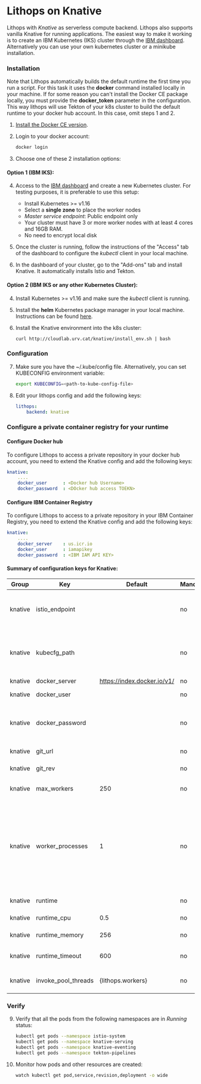 # Lithops on Knative

Lithops with *Knative* as serverless compute backend. Lithops also supports vanilla Knative for running applications. The easiest way to make it working is to create an IBM Kubernetes (IKS) cluster through the [IBM dashboard](https://cloud.ibm.com/kubernetes/landing). Alternatively you can use your own kubernetes cluster or a minikube installation.

### Installation

Note that Lithops automatically builds the default runtime the first time you run a script. For this task it uses the **docker** command installed locally in your machine. If for some reason you can't install the Docker CE package locally, you must provide the **docker_token** parameter in the configuration. This way lithops will use Tekton of your k8s cluster to build the default runtime to your docker hub account. In this case, omit steps 1 and 2.

1. [Install the Docker CE version](https://docs.docker.com/get-docker/).

2. Login to your docker account:
   ```bash
   docker login
   ```

3. Choose one of these 2 installation options:

#### Option 1 (IBM IKS):

4. Access to the [IBM dashboard](https://cloud.ibm.com/kubernetes/landing) and create a new Kubernetes cluster. For testing purposes, it is preferable to use this setup:
    - Install Kubernetes >= v1.16
    - Select a **single zone** to place the worker nodes
    - *Master service endpoint*: Public endpoint only
    - Your cluster must have 3 or more worker nodes with at least 4 cores and 16GB RAM.
    - No need to encrypt local disk

5. Once the cluster is running, follow the instructions of the "Access" tab of the dashboard to configure the *kubectl* client in your local machine. 

6. In the dashboard of your cluster, go to the "Add-ons" tab and install Knative. It automatically installs Istio and Tekton.


#### Option 2 (IBM IKS or any other Kubernetes Cluster):

4. Install Kubernetes >= v1.16 and make sure the *kubectl* client is running.

5. Install the **helm** Kubernetes package manager in your local machine. Instructions can be found [here](https://github.com/helm/helm#install).

6. Install the Knative environment into the k8s cluster:
    ```
    curl http://cloudlab.urv.cat/knative/install_env.sh | bash
    ```

### Configuration

7. Make sure you have the ~/.kube/config file. Alternatively, you can set KUBECONFIG environment variable:
   ```bash
   export KUBECONFIG=<path-to-kube-config-file>
   ```

8. Edit your lithops config and add the following keys:
    ```yaml
    lithops:
        backend: knative
    ```

### Configure a private container registry for your runtime

#### Configure Docker hub
To configure Lithops to access a private repository in your docker hub account, you need to extend the Knative config and add the following keys:

```yaml
knative:
    ....
    docker_user      : <Docker hub Username>
    docker_password  : <DOcker hub access TOEKN>
```

#### Configure IBM Container Registry
To configure Lithops to access to a private repository in your IBM Container Registry, you need to extend the Knative config and add the following keys:

```yaml
knative:
    ....
    docker_server    : us.icr.io
    docker_user      : iamapikey
    docker_password  : <IBM IAM API KEY>
```

#### Summary of configuration keys for Knative:

|Group|Key|Default|Mandatory|Additional info|
|---|---|---|---|---|
|knative | istio_endpoint | |no | Istio IngressGateway Endpoint. Make sure to use http:// prefix |
|knative | kubecfg_path | |no | Path to kubecfg file. Mandatory if config file not in `~/.kube/config` or KUBECONFIG env var not present|
|knative | docker_server | https://index.docker.io/v1/ |no | Docker server URL |
|knative | docker_user | |no | Docker hub username |
|knative | docker_password | |no | Login to your docker hub account and generate a new access token [here](https://hub.docker.com/settings/security)|
|knative | git_url | |no | Git repository to build the image |
|knative | git_rev | |no | Git revision to build the image |
|knative | max_workers | 250 | no | Max number of workers per `FunctionExecutor()`|
|knative | worker_processes | 1 | no | Number of Lithops processes within a given worker. This can be used to parallelize function activations within a worker. It is recommendable to set this value to the same number of CPUs of the container. |
|knative | runtime |  |no | Docker image name|
|knative | runtime_cpu | 0.5 |no | CPU limit. Default 0.5vCPU |
|knative | runtime_memory | 256 |no | Memory limit in MB. Default 256Mi |
|knative | runtime_timeout | 600 |no | Runtime timeout in seconds. Default 600 seconds |
|knative | invoke_pool_threads | {lithops.workers} |no | Number of concurrent threads used for invocation |


### Verify

9. Verify that all the pods from the following namespaces are in *Running* status: 
    ```bash
    kubectl get pods --namespace istio-system
    kubectl get pods --namespace knative-serving
    kubectl get pods --namespace knative-eventing
    kubectl get pods --namespace tekton-pipelines
    ```

10. Monitor how pods and other resources are created:
    ```bash
    watch kubectl get pod,service,revision,deployment -o wide
    ```
